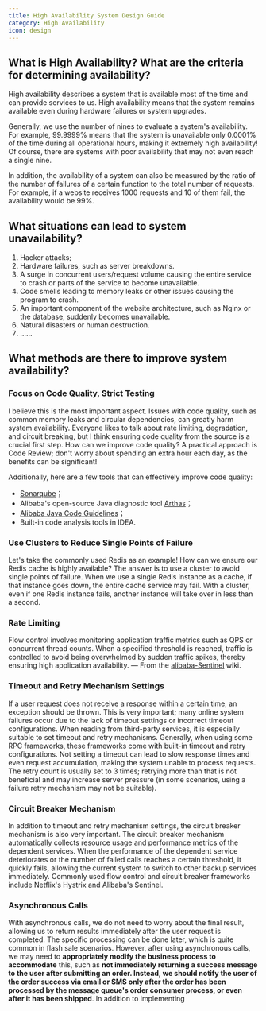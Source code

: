 ```yaml
---
title: High Availability System Design Guide
category: High Availability
icon: design
---
```


## What is High Availability? What are the criteria for determining availability?

High availability describes a system that is available most of the time and can provide services to us. High availability means that the system remains available even during hardware failures or system upgrades.

Generally, we use the number of nines to evaluate a system's availability. For example, 99.9999% means that the system is unavailable only 0.0001% of the time during all operational hours, making it extremely high availability! Of course, there are systems with poor availability that may not even reach a single nine.

In addition, the availability of a system can also be measured by the ratio of the number of failures of a certain function to the total number of requests. For example, if a website receives 1000 requests and 10 of them fail, the availability would be 99%.

## What situations can lead to system unavailability?

1. Hacker attacks;
1. Hardware failures, such as server breakdowns.
1. A surge in concurrent users/request volume causing the entire service to crash or parts of the service to become unavailable.
1. Code smells leading to memory leaks or other issues causing the program to crash.
1. An important component of the website architecture, such as Nginx or the database, suddenly becomes unavailable.
1. Natural disasters or human destruction.
1. ……

## What methods are there to improve system availability?

### Focus on Code Quality, Strict Testing

I believe this is the most important aspect. Issues with code quality, such as common memory leaks and circular dependencies, can greatly harm system availability. Everyone likes to talk about rate limiting, degradation, and circuit breaking, but I think ensuring code quality from the source is a crucial first step. How can we improve code quality? A practical approach is Code Review; don't worry about spending an extra hour each day, as the benefits can be significant!

Additionally, here are a few tools that can effectively improve code quality:

- [Sonarqube](https://www.sonarqube.org/)；
- Alibaba's open-source Java diagnostic tool [Arthas](https://arthas.aliyun.com/doc/)；
- [Alibaba Java Code Guidelines](https://github.com/alibaba/p3c)；
- Built-in code analysis tools in IDEA.

### Use Clusters to Reduce Single Points of Failure

Let's take the commonly used Redis as an example! How can we ensure our Redis cache is highly available? The answer is to use a cluster to avoid single points of failure. When we use a single Redis instance as a cache, if that instance goes down, the entire cache service may fail. With a cluster, even if one Redis instance fails, another instance will take over in less than a second.

### Rate Limiting

Flow control involves monitoring application traffic metrics such as QPS or concurrent thread counts. When a specified threshold is reached, traffic is controlled to avoid being overwhelmed by sudden traffic spikes, thereby ensuring high application availability. — From the [alibaba-Sentinel](https://github.com/alibaba/Sentinel "Sentinel") wiki.

### Timeout and Retry Mechanism Settings

If a user request does not receive a response within a certain time, an exception should be thrown. This is very important; many online system failures occur due to the lack of timeout settings or incorrect timeout configurations. When reading from third-party services, it is especially suitable to set timeout and retry mechanisms. Generally, when using some RPC frameworks, these frameworks come with built-in timeout and retry configurations. Not setting a timeout can lead to slow response times and even request accumulation, making the system unable to process requests. The retry count is usually set to 3 times; retrying more than that is not beneficial and may increase server pressure (in some scenarios, using a failure retry mechanism may not be suitable).

### Circuit Breaker Mechanism

In addition to timeout and retry mechanism settings, the circuit breaker mechanism is also very important. The circuit breaker mechanism automatically collects resource usage and performance metrics of the dependent services. When the performance of the dependent service deteriorates or the number of failed calls reaches a certain threshold, it quickly fails, allowing the current system to switch to other backup services immediately. Commonly used flow control and circuit breaker frameworks include Netflix's Hystrix and Alibaba's Sentinel.

### Asynchronous Calls

With asynchronous calls, we do not need to worry about the final result, allowing us to return results immediately after the user request is completed. The specific processing can be done later, which is quite common in flash sale scenarios. However, after using asynchronous calls, we may need to **appropriately modify the business process to accommodate** this, such as **not immediately returning a success message to the user after submitting an order. Instead, we should notify the user of the order success via email or SMS only after the order has been processed by the message queue's order consumer process, or even after it has been shipped**. In addition to implementing
